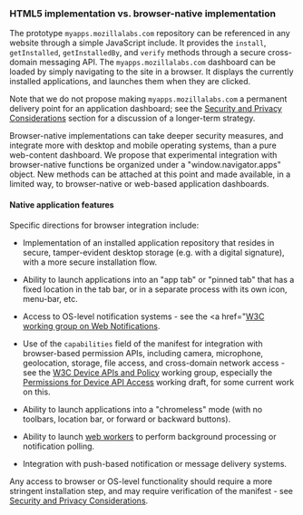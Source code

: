 ### HTML5 implementation vs. browser-native implementation

The prototype `myapps.mozillalabs.com` repository can be referenced in any website through a simple JavaScript include.  It provides the `install`, `getInstalled`, `getInstalledBy`, and `verify` methods through a secure cross-domain messaging API.    The `myapps.mozillalabs.com` dashboard can be loaded by simply navigating to the site in a browser.  It displays the currently installed applications, and launches them when they are clicked.

Note that we do not propose making `myapps.mozillalabs.com` a permanent delivery point for an application dashboard; see the <a href="security.html">Security and Privacy Considerations</a> section for a discussion of a longer-term strategy.

Browser-native implementations can take deeper security measures, and integrate more with desktop and mobile operating systems, than a pure web-content dashboard.  We propose that experimental integration with browser-native functions be organized under a "window.navigator.apps" object.  New methods can be attached at this point and made available, in a limited way, to browser-native or web-based application dashboards.


#### Native application features
Specific directions for browser integration include:

* Implementation of an installed application repository that resides in secure, tamper-evident desktop storage (e.g. with a digital signature), with a more secure installation flow.

* Ability to launch applications into an "app tab" or "pinned tab" that has a fixed location in the tab bar, or in a separate process with its own icon, menu-bar, etc.

* Access to OS-level notification systems - see the <a href="<a href="http://www.w3.org/2010/web-notifications/">W3C working group on Web Notifications</a>.

* Use of the `capabilities` field of the manifest for integration with browser-based permission APIs, including camera, microphone, geolocation, storage, file access, and cross-domain network access - see the <a href="http://www.w3.org/2009/dap/">W3C Device APIs and Policy</a> working group, especially the <a href="http://www.w3.org/TR/2010/WD-api-perms-20101005/">Permissions for Device API Access</a> working draft, for some current work on this.

* Ability to launch applications into a "chromeless" mode (with no toolbars, location bar, or forward or backward buttons).

* Ability to launch <a href="http://www.whatwg.org/specs/web-workers/current-work/">web workers</a> to perform background processing or notification polling.

* Integration with push-based notification or message delivery systems.

Any access to browser or OS-level functionality should require a more stringent installation step, and may require verification of the manifest - see <a href="security.html">Security and Privacy Considerations</a>.
